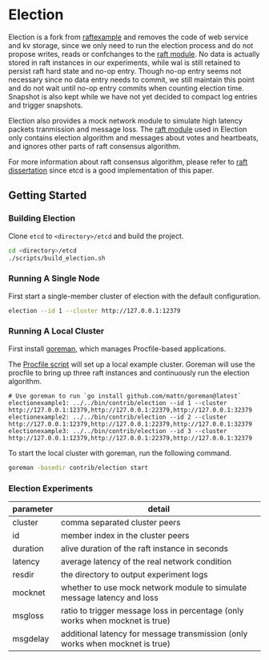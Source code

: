 # Election

Election is a fork from [raftexample](../raftexample/) and removes the code of web service and kv storage, since we only need to run the election process and do not propose writes, reads or confchanges to the [raft module](https://github.com/HoniiTro19/raft). No data is actually stored in raft instances in our experiments, while wal is still retained to persist raft hard state and no-op entry. Though no-op entry seems not necessary since no data entry needs to commit, we still maintain this point and do not wait until no-op entry commits when counting election time. Snapshot is also kept while we have not yet decided to compact log entries and trigger snapshots. 

Election also provides a mock network module to simulate high latency packets tranmission and message loss. The [raft module](https://github.com/HoniiTro19/raft) used in Election only contains election algorithm and messages about votes and heartbeats, and ignores other parts of raft consensus algorithm.

For more information about raft consensus algorithm, please refer to [raft dissertation](https://github.com/ongardie/dissertation/blob/master/stanford.pdf) since etcd is a good implementation of this paper.

## Getting Started

### Building Election

Clone `etcd` to `<directory>/etcd` and build the project.

```sh
cd <directory>/etcd
./scripts/build_election.sh
```

### Running A Single Node

First start a single-member cluster of election with the default configuration.

```sh
election --id 1 --cluster http://127.0.0.1:12379
```

### Running A Local Cluster

First install [goreman](https://github.com/mattn/goreman), which manages Procfile-based applications.

The [Procfile script](./Procfile) will set up a local example cluster. Goreman will use the procfile to bring up three raft instances and continuously run the election algorithm. 

```
# Use goreman to run `go install github.com/mattn/goreman@latest`
electionexample1: ../../bin/contrib/election --id 1 --cluster http://127.0.0.1:12379,http://127.0.0.1:22379,http://127.0.0.1:32379
electionexample2: ../../bin/contrib/election --id 2 --cluster http://127.0.0.1:12379,http://127.0.0.1:22379,http://127.0.0.1:32379
electionexample3: ../../bin/contrib/election --id 3 --cluster http://127.0.0.1:12379,http://127.0.0.1:22379,http://127.0.0.1:32379
```

To start the local cluster with goreman, run the following command.

```sh
goreman -basedir contrib/election start
```

### Election Experiments
|   parameter   |   detail  |
|  ----  | ----  |
|  cluster | comma separated cluster peers |
| id  | member index in the cluster peers |
| duration | alive duration of the raft instance in seconds |
| latency | average latency of the real network condition |
| resdir | the directory to output experiment logs |
| mocknet | whether to use mock network module to simulate message latency and loss |
| msgloss | ratio to trigger message loss in percentage (only works when mocknet is true) |
| msgdelay | additional latency for message transmission (only works when mocknet is true) |
